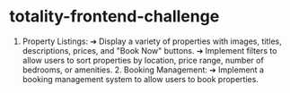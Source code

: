 # totality-frontend-challenge
1. Property Listings: ➔ Display a variety of properties with images, titles, descriptions, prices, and "Book Now" buttons. ➔ Implement filters to allow users to sort properties by location, price range, number of bedrooms, or amenities. 2. Booking Management: ➔ Implement a booking management system to allow users to book properties.
